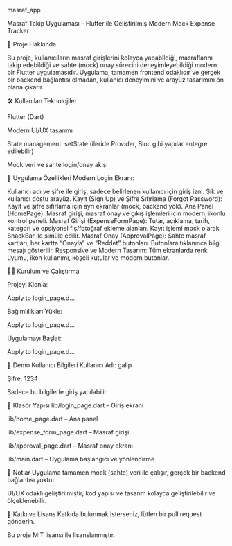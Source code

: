 masraf_app

Masraf Takip Uygulaması – Flutter ile Geliştirilmiş Modern Mock Expense Tracker

🚀 Proje Hakkında

Bu proje, kullanıcıların masraf girişlerini kolayca yapabildiği, masraflarını takip edebildiği ve sahte (mock) onay sürecini deneyimleyebildiği modern bir Flutter uygulamasıdır. Uygulama, tamamen frontend odaklıdır ve gerçek bir backend bağlantısı olmadan, kullanıcı deneyimini ve arayüz tasarımını ön plana çıkarır.

🛠️ Kullanılan Teknolojiler

Flutter (Dart)

Modern UI/UX tasarımı

State management: setState (ileride Provider, Bloc gibi yapılar entegre edilebilir)

Mock veri ve sahte login/onay akışı


📱 Uygulama Özellikleri
Modern Login Ekranı:

Kullanıcı adı ve şifre ile giriş, sadece belirlenen kullanıcı için giriş izni.
Şık ve kullanıcı dostu arayüz.
Kayıt (Sign Up) ve Şifre Sıfırlama (Forgot Password):
Kayıt ve şifre sıfırlama için ayrı ekranlar (mock, backend yok).
Ana Panel (HomePage):
Masraf girişi, masraf onay ve çıkış işlemleri için modern, ikonlu kontrol paneli.
Masraf Girişi (ExpenseFormPage):
Tutar, açıklama, tarih, kategori ve opsiyonel fiş/fotoğraf ekleme alanları.
Kayıt işlemi mock olarak SnackBar ile simüle edilir.
Masraf Onay (ApprovalPage):
Sahte masraf kartları, her kartta “Onayla” ve “Reddet” butonları.
Butonlara tıklanınca bilgi mesajı gösterilir.
Responsive ve Modern Tasarım:
Tüm ekranlarda renk uyumu, ikon kullanımı, köşeli kutular ve modern butonlar.

🧑‍💻 Kurulum ve Çalıştırma

Projeyi Klonla:

Apply to login_page.d...

Bağımlılıkları Yükle:

Apply to login_page.d...

Uygulamayı Başlat:

Apply to login_page.d...


🔑 Demo Kullanıcı Bilgileri
Kullanıcı Adı: galip

Şifre: 1234

Sadece bu bilgilerle giriş yapılabilir.

📂 Klasör Yapısı
lib/login_page.dart – Giriş ekranı

lib/home_page.dart – Ana panel

lib/expense_form_page.dart – Masraf girişi

lib/approval_page.dart – Masraf onay ekranı

lib/main.dart – Uygulama başlangıcı ve yönlendirme

📌 Notlar
Uygulama tamamen mock (sahte) veri ile çalışır, gerçek bir backend bağlantısı yoktur.

UI/UX odaklı geliştirilmiştir, kod yapısı ve tasarım kolayca geliştirilebilir ve ölçeklenebilir.

📝 Katkı ve Lisans
Katkıda bulunmak isterseniz, lütfen bir pull request gönderin.

Bu proje MIT lisansı ile lisanslanmıştır.
